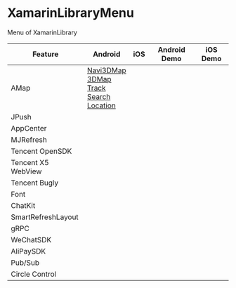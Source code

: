 # XamarinLibraryMenu
Menu of XamarinLibrary



Feature | Android | iOS | Android Demo | iOS Demo
---------|----------|---------|----------|----------
 AMap | [Navi3DMap](https://www.nuget.org/packages/XamarinLibrary.Xamarin.Android.Amap.Api.Navi3DMap/)   <br> [3DMap](https://www.nuget.org/packages/XamarinLibrary.Xamarin.Android.Amap.Api.3DMap/)<br>[Track](https://www.nuget.org/packages/XamarinLibrary.Xamarin.Android.Amap.Api.Track/)<br>[Search](https://www.nuget.org/packages/XamarinLibrary.Xamarin.Android.Amap.Api.Search/) <br>[Location](https://www.nuget.org/packages/XamarinLibrary.Xamarin.Android.Amap.Api.Location)|
 JPush |  | | |
 AppCenter| | | |
 MJRefresh |  |  |  ||
 Tencent OpenSDK||||
 Tencent X5 WebView ||||
 Tencent Bugly ||||
 Font||||
 ChatKit||||
 SmartRefreshLayout||||
 gRPC||||
 WeChatSDK||||
 AliPaySDK||||
Pub/Sub||||
Circle Control||||


